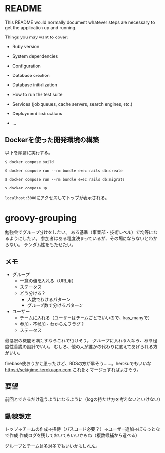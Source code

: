 # README

This README would normally document whatever steps are necessary to get the
application up and running.

Things you may want to cover:

* Ruby version

* System dependencies

* Configuration

* Database creation

* Database initialization

* How to run the test suite

* Services (job queues, cache servers, search engines, etc.)

* Deployment instructions

* ...
## Dockerを使った開発環境の構築
以下を順番に実行する。
```
$ docker compose build
```
```
$ docker compose run --rm bundle exec rails db:create
```
```
$ docker compose run --rm bundle exec rails db:migrate
```
```
$ docker compose up
```
`localhost:3000`にアクセスしてトップが表示される。

# groovy-grouping

勉強会でグループ分けをしたい。
ある基準（事業部・技術レベル）で均等になるようにしたい。
参加者はある程度決まっているが、その場にならないとわからない。
ランダム性をもたせたい。

## メモ

- グループ
  - 一意の値を入れる（URL用）
  - ステータス
  - どう分ける？
    - 人数でわけるパターン
    - グループ数で分けるパターン
- ユーザー
  - チームに入れる（ユーザーはチームごとでいいので、has_manyで）
  - 参加・不参加・わからんフラグ？
  - ステータス

 最低限の機能を満たすならこれで行けそう。
 グループに入れる人なら、ある程度性善説の設計でいい。
 むしろ、他の人が誰かの代わりに変えてあげられる方がいい。

firebase使おうかと思ったけど、RDSの方が早そう……。herokuでもいいな
https://sekigime.herokuapp.com
これをオマージュすればよさそう。

## 要望

前回とできるだけ違うようになるように（logの持たせ方を考えないといけない）


## 動線想定

トップ→チームの作成→招待（パスコード必要？）→ユーザー追加→ぽちっとなで作成
作成ログを残しておいてもいいかもね（複数候補から選べる）


グループとチームは多対多でもいいかもしれん。
